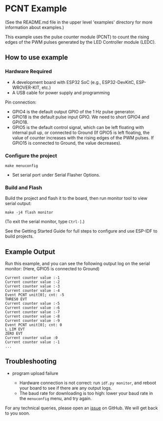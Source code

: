 # PCNT Example

(See the README.md file in the upper level 'examples' directory for more information about examples.)

This example uses the pulse counter module (PCNT) to count the rising edges of the PWM pulses generated by the LED Controller module (LEDC).

## How to use example

### Hardware Required

* A development board with ESP32 SoC (e.g., ESP32-DevKitC, ESP-WROVER-KIT, etc.)
* A USB cable for power supply and programming

Pin connection:

* GPIO4 is the default output GPIO of the 1 Hz pulse generator.
* GPIO18 is the default pulse input GPIO. We need to short GPIO4 and GPIO18.
* GPIO5 is the default control signal, which can be left floating with internal pull up, or connected to Ground (If GPIO5 is left floating, the value of counter increases with the rising edges of the PWM pulses. If GPIO15 is connected to Ground, the value decreases).

### Configure the project

```
make menuconfig
```

* Set serial port under Serial Flasher Options.

### Build and Flash

Build the project and flash it to the board, then run monitor tool to view serial output:

```
make -j4 flash monitor
```

(To exit the serial monitor, type ``Ctrl-]``.)


See the Getting Started Guide for full steps to configure and use ESP-IDF to build projects.

## Example Output


Run this example, and you can see the following output log on the serial monitor:
(Here, GPIO5 is connected to Ground)

```
Current counter value :-1
Current counter value :-2
Current counter value :-3
Current counter value :-4
Event PCNT unit[0]; cnt: -5
THRES0 EVT
Current counter value :-5
Current counter value :-6
Current counter value :-7
Current counter value :-8
Current counter value :-9
Event PCNT unit[0]; cnt: 0
L_LIM EVT
ZERO EVT
Current counter value :0
Current counter value :-1
...
```

## Troubleshooting

* program upload failure

    * Hardware connection is not correct: run `idf.py monitor`, and reboot your board to see if there are any output logs.
    * The baud rate for downloading is too high: lower your baud rate in the `menuconfig` menu, and try again.

For any technical queries, please open an [issue](https://github.com/espressif/esp-idf/issues) on GitHub. We will get back to you soon.
